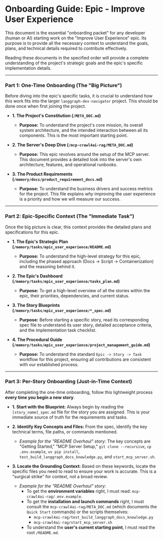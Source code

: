 # Onboarding Guide: Epic - Improve User Experience

This document is the essential "onboarding packet" for any developer (human or AI) starting work on the "Improve User Experience" epic. Its purpose is to provide all the necessary context to understand the goals, plans, and technical details required to contribute effectively.

Reading these documents in the specified order will provide a complete understanding of the project's strategic goals and the epic's specific implementation details.

---

### **Part 1: One-Time Onboarding (The "Big Picture")**

Before diving into the epic's specific tasks, it is crucial to understand how this work fits into the larger `langgraph-dev-navigator` project. This should be done once when first joining the project.

*   **1. The Project's Constitution (`/META_DOC.md`)**
    *   **Purpose:** To understand the project's core mission, its overall system architecture, and the intended interaction between all its components. This is the most important starting point.

*   **2. The Server's Deep Dive (`/mcp-crawl4ai-rag/META_DOC.md`)**
    *   **Purpose:** This epic revolves around the setup of the MCP server. This document provides a detailed look into the server's own architecture, features, and operational runbooks.

*   **3. The Product Requirements (`/memory/docs/product_requirement_docs.md`)**
    *   **Purpose:** To understand the business drivers and success metrics for the project. This file explains *why* improving the user experience is a priority and how we will measure our success.

---

### **Part 2: Epic-Specific Context (The "Immediate Task")**

Once the big picture is clear, this context provides the detailed plans and specifications for this epic.

*   **1. The Epic's Strategic Plan (`/memory/tasks/epic_user_experience/README.md`)**
    *   **Purpose:** To understand the high-level strategy for this epic, including the phased approach (Docs -> Script -> Containerization) and the reasoning behind it.

*   **2. The Epic's Dashboard (`/memory/tasks/epic_user_experience/tasks_plan.md`)**
    *   **Purpose:** To get a high-level overview of all the stories within the epic, their priorities, dependencies, and current status.

*   **3. The Story Blueprints (`/memory/tasks/epic_user_experience/*_spec.md`)**
    *   **Purpose:** Before starting a specific story, read its corresponding spec file to understand its user story, detailed acceptance criteria, and the implementation task checklist.

*   **4. The Procedural Guide (`/memory/tasks/epic_user_experience/project_management_guide.md`)**
    *   **Purpose:** To understand the standard `Epic -> Story -> Task` workflow for this project, ensuring all contributions are consistent with our established process.

---

### **Part 3: Per-Story Onboarding (Just-in-Time Context)**

After completing the one-time onboarding, follow this lightweight process **every time you begin a new story**.

*   **1. Start with the Blueprint:** Always begin by reading the `[story_name]_spec.md` file for the story you are assigned. This is your immediate source of truth for the requirements and tasks.

*   **2. Identify Key Concepts and Files:** From the spec, identify the key technical terms, file paths, or commands mentioned.
    *   *Example for the "README Overhaul" story:* The key concepts are "Getting Started," "MCP Server Setup," `git clone --recursive`, `cp .env.example`, `uv pip install`, `test_build_langgraph_docs_knowledge.py`, and `start_mcp_server.sh`.

*   **3. Locate the Grounding Context:** Based on these keywords, locate the specific files you need to read to ensure your work is accurate. This is a "surgical strike" for context, not a broad review.
    *   *Example for the "README Overhaul" story:*
        *   To get the **environment variables** right, I must read: `mcp-crawl4ai-rag/.env.example`.
        *   To get the **installation and launch commands** right, I must consult the `mcp-crawl4ai-rag/META_DOC.md` (which documents the `Quick Start` commands) or the scripts themselves:
            *   `mcp-crawl4ai-rag/test_build_langgraph_docs_knowledge.py`
            *   `mcp-crawl4ai-rag/start_mcp_server.sh`
        *   To understand the **user's current starting point**, I must read the root `/README.md`.
